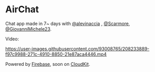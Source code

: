 # AirChat
Chat app made in 7~ days with [@alevinaccia](https://github.com/alevinaccia) , [@Scarmore](https://github.com/Scarmore), [@GiovanniMichele23](https://github.com/GiovanniMichele23).

Video:

https://user-images.githubusercontent.com/93008765/208233889-f97c9988-271c-4910-8850-21e87aca4446.mp4


Powered by [Firebase](https://firebase.google.com/), soon on [CloudKit](https://developer.apple.com/icloud/cloudkit/).
